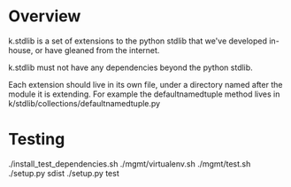 Overview
========
k.stdlib is a set of extensions to the python stdlib
that we've developed in-house, or have gleaned from the
internet.

k.stdlib must not have any dependencies beyond
the python stdlib.

Each extension should live in its own file, under a directory
named after the module it is extending. For example the
defaultnamedtuple method lives in
k/stdlib/collections/defaultnamedtuple.py

Testing
=======
./install_test_dependencies.sh
./mgmt/virtualenv.sh
./mgmt/test.sh
./setup.py sdist
./setup.py test


